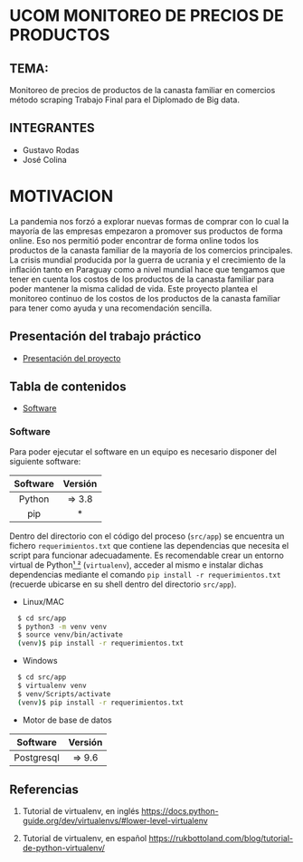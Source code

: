# UCOM MONITOREO DE PRECIOS DE PRODUCTOS
## TEMA:
Monitoreo de precios de productos de la canasta familiar en comercios método scraping
Trabajo Final para el Diplomado de Big data.    
## INTEGRANTES
- Gustavo Rodas
- José Colina

# MOTIVACION
La pandemia nos forzó a explorar nuevas formas de comprar con lo cual la mayoría de las empresas empezaron a promover sus productos de forma online. Eso nos permitió poder encontrar de forma online todos los productos de la canasta familiar de la mayoría de los comercios principales.
La crisis mundial producida por la guerra de ucrania y el crecimiento de la inflación tanto en Paraguay como a nivel mundial hace que tengamos que tener en cuenta los costos de los productos de la canasta familiar para poder mantener la misma calidad de vida.
Este proyecto plantea el monitoreo continuo de los costos de los productos de la canasta familiar para tener como ayuda y una recomendación sencilla.

## Presentación del trabajo práctico
- [Presentación del proyecto](doc/Poster-GustavoRodas-JoseColina.pptx)
## Tabla de contenidos
- [Software](#Software)


### Software
Para poder ejecutar el software en un equipo es necesario disponer
del siguiente software:

| Software | Versión |
| :------: |:-------:|
|  Python  | => 3.8  |
|   pip    |   \*    |

Dentro del directorio con el código del proceso (`src/app`) se encuentra un fichero `requerimientos.txt` que contiene las dependencias que necesita el script para
funcionar adecuadamente. Es recomendable crear un entorno virtual de Python[¹ ²](#referencias) (`virtualenv`), acceder al mismo e instalar dichas  dependencias mediante el comando `pip install -r requerimientos.txt` (recuerde ubicarse en su shell dentro del directorio `src/app`).
- Linux/MAC
```bash
  $ cd src/app
  $ python3 -m venv venv
  $ source venv/bin/activate
  (venv)$ pip install -r requerimientos.txt
```
- Windows
```bash
  $ cd src/app
  $ virtualenv venv
  $ venv/Scripts/activate
  (venv)$ pip install -r requerimientos.txt
```
- Motor de base de datos

|  Software  | Versión |
|:----------:|:-------:|
| Postgresql | => 9.6  |



## Referencias

1. Tutorial de virtualenv, en inglés
   https://docs.python-guide.org/dev/virtualenvs/#lower-level-virtualenv

2. Tutorial de virtualenv, en español
   https://rukbottoland.com/blog/tutorial-de-python-virtualenv/
